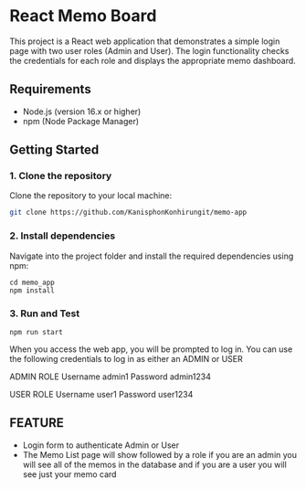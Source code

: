 # React Memo Board

This project is a React web application that demonstrates a simple login page with two user roles (Admin and User). The login functionality checks the credentials for each role and displays the appropriate memo dashboard. 

## Requirements

- Node.js (version 16.x or higher)
- npm (Node Package Manager)

## Getting Started

### 1. Clone the repository

Clone the repository to your local machine:

```bash
git clone https://github.com/KanisphonKonhirungit/memo-app
```


### 2. Install dependencies
Navigate into the project folder and install the required dependencies using npm:

```
cd memo_app
npm install
```

### 3. Run and Test
```
npm run start
```

When you access the web app, you will be prompted to log in. You can use the following credentials to log in as either an ADMIN or USER

ADMIN ROLE
Username admin1
Password admin1234

USER ROLE
Username user1
Password user1234


## FEATURE
* Login form to authenticate Admin or User
* The Memo List page will show followed by a role if you are an admin you will see all of the memos in the database and if you are a user you will see just your memo card
